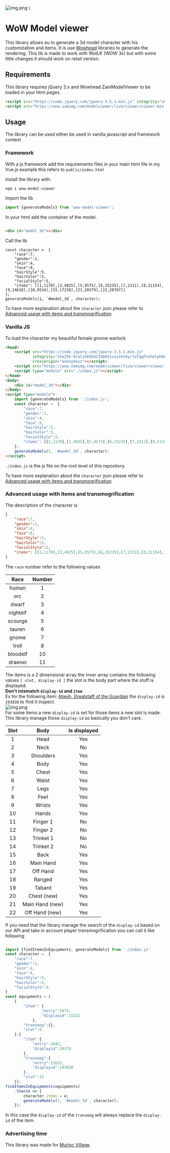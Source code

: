 
![img.png](images/mirror2.gif) \
# WoW Model viewer
This library allows eu to generate a 3d model character with his customization and items.
It is use [Wowhead](https://classic.wowhead.com/) libraries to generate the rendering.
This lib is made to work with WotLK (WOW 3x) but with some little changes it should work
on retail version.

## Requirements
This library requires jQuery 3.x and Wowhead ZamModelViewer to be loaded in your 
html pages. 
```html
<script src="https://code.jquery.com/jquery-3.5.1.min.js" integrity="sha256-9/aliU8dGd2tb6OSsuzixeV4y/faTqgFtohetphbbj0=" crossorigin="anonymous"></script>
<script src="https://wow.zamimg.com/modelviewer/live/viewer/viewer.min.js"></script>
```

## Usage
The library can be used either be used in vanilla javascript and framework context

### Framework

With a js framework add the requirements files in your main html file in my Vue.js example this refers to
`public/index.html`

Install the library with:
```bash
npm i wow-model-viewer
```
Import the lib
```js
import {generateModels} from 'wow-model-viewer';
```
In your html add the container of the model.
```html

<div id="model_3d"></div>
```

Call the lib
```JS
const character =  {
    "race":7,
    "gender":1,
    "skin":4,
    "face":0,
    "hairStyle":5,
    "hairColor":5,
    "facialStyle":5,
    "items": [[1,1170],[3,4925],[5,9575],[6,25235],[7,2311],[8,21154],[9,14618],[10,9534],[15,17238],[21,20379],[22,28787]]
};
generateModels(1, `#model_3d`, character);
```
To have more explanation about the `character` json please refer to 
[Advanced usage with items and transmogrification](./README.md)

### Vanilla JS
To load the character my beautiful female gnome warlock
```html
<head>
    <script src="https://code.jquery.com/jquery-3.5.1.min.js"
            integrity="sha256-9/aliU8dGd2tb6OSsuzixeV4y/faTqgFtohetphbbj0="
            crossorigin="anonymous"></script>
    <script src="https://wow.zamimg.com/modelviewer/live/viewer/viewer.min.js"></script>
    <script type="module" src="./index.js"></script>
</head>
<body>
    <div id="model_3d"></div>
</body>
<script type="module">
    import {generateModels} from './index.js';
    const character =  {
        "race":7,
        "gender":1,
        "skin":4,
        "face":0,
        "hairStyle":5,
        "hairColor":5,
        "facialStyle":5,
        "items": [[1,1170],[3,4925],[5,9575],[6,25235],[7,2311],[8,21154],[9,14618],[10,9534],[15,17238],[21,20379],[22,28787]]
    };
    generateModels(1, `#model_3d`, character);
</script>
```
`./index.js` is the js file on the root level of this repository.

To have more explanation about the `character` json please refer to
[Advanced usage with items and transmogrification](./README.md)

### Advanced usage with items and transmogrification

The description of the character is
```json
{
    "race":7,
    "gender":1,
    "skin":4,
    "face":0,
    "hairStyle":5,
    "hairColor":5,
    "facialStyle":5,
    "items": [[1,1170],[3,4925],[5,9575],[6,25235],[7,2311],[8,21154],[9,14618],[10,9534],[15,17238],[21,20379],[22,28787]]
}
```
The `race` number refer to the following values

Race     | Number
:------: | :----:
human    | 1
orc      | 2
dwarf    | 3
nightelf | 4
scourge  | 5
tauren   | 6
gnome    | 7
troll    | 8
bloodelf | 10
draenei  | 11

The items is a 2 dimensional array the inner array contains the following values
`[ slot, display-id ]` the slot is the body part where the stuff is displayed.\
**Don't mismatch `display-id` and `item`** \
Ex for the following item: [Atiesh, Greatstaff of the Guardian](https://www.wowhead.com/item=22632/atiesh-greatstaff-of-the-guardian)
the `display-id` is `193838` to find it inspect. \
![img.png](images/view_3d.png) \
For some items a new `display-id` is set for those items a new slot is made.
This library manage those `display-id` so basically you don't care. 


Slot     |      Body       | Is displayed 
:------: |:---------------:|:------------:
1        |      Head       |   Yes        
2        |      Neck       |   No        
3        |    Shoulders    |   Yes        
4        |      Body       |   Yes        
5        |      Chest      |   Yes        
6        |      Waist      |   Yes        
7        |      Legs       |   Yes        
8        |      Feet       |   Yes        
9        |     Wrists      |   Yes        
10       |      Hands      |   Yes        
11       |    Finger 1     |   No        
12       |    Finger 2     |   No        
13       |    Trinket 1    |   No        
14       |    Trinket 2    |   No        
15       |      Back       |   Yes        
16       |    Main Hand    |   Yes        
17       |    Off Hand     |   Yes        
18       |     Ranged      |   Yes        
19       |     Tabard      |   Yes        
20       |   Chest (new)   |   Yes        
21       | Main Hand (new) |   Yes        
22       | Off Hand (new)  |   Yes        

If you need that the library manage the search of the `display-id` based on our
API and take in account player transmogrification you can call it like following
```js

import {findItemsInEquipments, generateModels} from './index.js'
const character =  {
    "race":7,
    "gender":1,
    "skin":4,
    "face":0,
    "hairStyle":5,
    "hairColor":5,
    "facialStyle":5,
}
const equipments = [
    {
        "item": {
                "entry":3075,
                "displayid":15322
            },
        "transmog":{},
        "slot":0
    },{
        "item":{
            "entry":2042,
            "displayid":20379
        },
        "transmog":{
            "entry":22632,
            "displayid":193838
        },
        "slot":15
    }];
findItemsInEquipments(equipments)
    .then(e => {
        character.items = e;
        generateModels(1, `#model_3d`, character);
    });
```
In this case the `display-id` of the `transmog` will always replace the 
`display-id` of the item.

### Advertising time
This library was made for [Murloc Village](https://wotlk.murlocvillage.com/).

